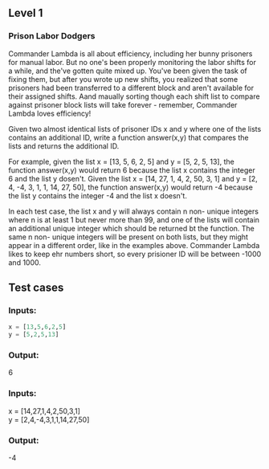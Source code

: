 ## Level 1
### Prison Labor Dodgers

Commander Lambda is all about efficiency, including her
bunny prisoners for manual labor.  But no one's been properly
monitoring the labor shifts for a while, and the've gotten
quite mixed up.  You've been given the task of fixing them, but
after you wrote up new shifts, you realized that some prisoners
had been transferred to a different block and aren't available
for their assigned shifts.  Aand maually sorting though each
shift list to compare against prisoner block lists will take
forever - remember, Commander Lambda loves efficiency!  

 Given two almost identical lists of prisoner IDs x and y where
 one of the lists contains an additional ID, write a function
 answer(x,y) that compares the lists and returns the additional
 ID.  
 
 For example, given the list x = [13, 5, 6, 2, 5] and y = [5, 2, 5, 13],
 the function answer(x,y) would return 6 because the
 list x contains the integer 6 and the list y dosen't.  Given the
 list x = [14, 27, 1, 4, 2, 50, 3, 1] and y = [2, 4, -4, 3, 1, 1, 14, 27, 50],
 the function answer(x,y) would return -4
 because the list y contains the integer -4 and the list x
 doesn't.  
 
 In each test case, the list x and y will always contain n non-
 unique integers where n is at least 1 but never more than 99,
 and one of the lists will contain an additional unique integer
 which should be returned bt the function.  The same n non-
 unique integers will be present on both lists, but they might
 appear in a different order, like in the examples above.
 Commander Lambda likes to keep ehr numbers short, so every
 prisioner ID will be between -1000 and 1000.  
 
 ## Test cases
 ### Inputs:
 ```python
x = [13,5,6,2,5]  
y = [5,2,5,13]  
```
### Output:
6  
 ### Inputs:
x = [14,27,1,4,2,50,3,1]  
y = [2,4,-4,3,1,1,14,27,50]  
### Output:
-4  
